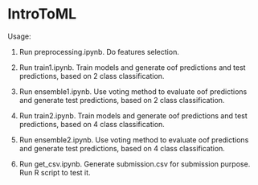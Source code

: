# IntroToML

Usage:

1. Run preprocessing.ipynb. Do features selection.

2. Run train1.ipynb. Train models and generate oof predictions and test predictions, based on 2 class classification.

3. Run ensemble1.ipynb. Use voting method to evaluate oof predictions and generate test predictions, based on 2 class classification.

4. Run train2.ipynb. Train models and generate oof predictions and test predictions, based on 4 class classification.

5. Run ensemble2.ipynb. Use voting method to evaluate oof predictions and generate test predictions, based on 4 class classification.

6. Run get_csv.ipynb. Generate submission.csv for submission purpose. Run R script to test it.
